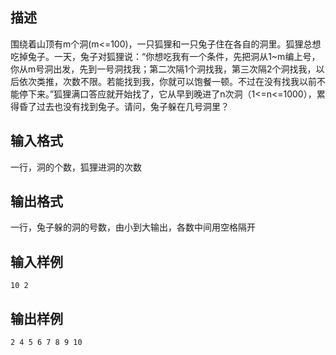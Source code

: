 ## 描述

围绕着山顶有m个洞(m<=100)，一只狐狸和一只兔子住在各自的洞里。狐狸总想吃掉兔子。一天，兔子对狐狸说：“你想吃我有一个条件，先把洞从1~m编上号，你从m号洞出发，先到一号洞找我；第二次隔1个洞找我，第三次隔2个洞找我，以后依次类推，次数不限。若能找到我，你就可以饱餐一顿。不过在没有找我以前不能停下来。”狐狸满口答应就开始找了，它从早到晚进了n次洞（1<=n<=1000），累得昏了过去也没有找到兔子。请问，兔子躲在几号洞里？ 

## 输入格式

一行，洞的个数，狐狸进洞的次数

## 输出格式

一行，兔子躲的洞的号数，由小到大输出，各数中间用空格隔开 

## 输入样例

```plaintext
10 2 
```

## 输出样例

```plaintext
2 4 5 6 7 8 9 10 
```



 



 

